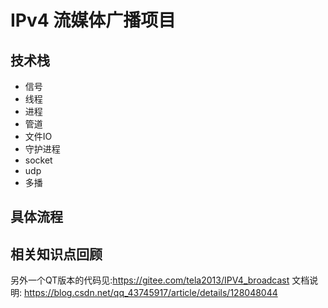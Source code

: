 # IPv4 流媒体广播项目

## 技术栈
- 信号
- 线程
- 进程
- 管道
- 文件IO
- 守护进程
- socket
- udp
- 多播

## 具体流程

## 相关知识点回顾

另外一个QT版本的代码见:https://gitee.com/tela2013/IPV4_broadcast
文档说明: https://blog.csdn.net/qq_43745917/article/details/128048044